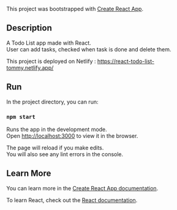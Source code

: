 This project was bootstrapped with [Create React App](https://github.com/facebook/create-react-app).

## Description
A Todo List app made with React.  
User can add tasks, checked when task is done and delete them.  

This project is deployed on Netlify : https://react-todo-list-tommy.netlify.app/

## Run
In the project directory, you can run:

### `npm start`

Runs the app in the development mode.<br />
Open [http://localhost:3000](http://localhost:3000) to view it in the browser.

The page will reload if you make edits.<br />
You will also see any lint errors in the console.

## Learn More

You can learn more in the [Create React App documentation](https://facebook.github.io/create-react-app/docs/getting-started).

To learn React, check out the [React documentation](https://reactjs.org/).
